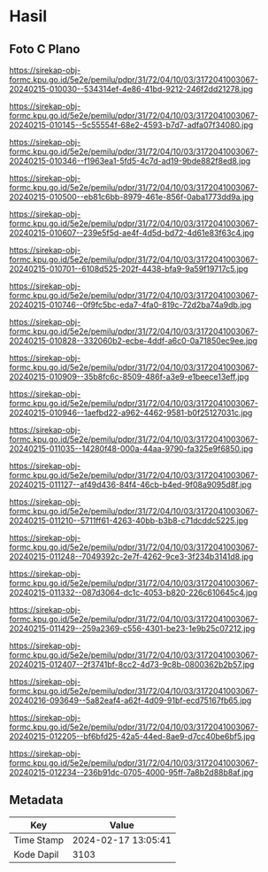 # Hasil

## Foto C Plano

https://sirekap-obj-formc.kpu.go.id/5e2e/pemilu/pdpr/31/72/04/10/03/3172041003067-20240215-010030--534314ef-4e86-41bd-9212-246f2dd21278.jpg

https://sirekap-obj-formc.kpu.go.id/5e2e/pemilu/pdpr/31/72/04/10/03/3172041003067-20240215-010145--5c55554f-68e2-4593-b7d7-adfa07f34080.jpg

https://sirekap-obj-formc.kpu.go.id/5e2e/pemilu/pdpr/31/72/04/10/03/3172041003067-20240215-010346--f1963ea1-5fd5-4c7d-ad19-9bde882f8ed8.jpg

https://sirekap-obj-formc.kpu.go.id/5e2e/pemilu/pdpr/31/72/04/10/03/3172041003067-20240215-010500--eb81c6bb-8979-461e-856f-0aba1773dd9a.jpg

https://sirekap-obj-formc.kpu.go.id/5e2e/pemilu/pdpr/31/72/04/10/03/3172041003067-20240215-010607--239e5f5d-ae4f-4d5d-bd72-4d61e83f63c4.jpg

https://sirekap-obj-formc.kpu.go.id/5e2e/pemilu/pdpr/31/72/04/10/03/3172041003067-20240215-010701--6108d525-202f-4438-bfa9-9a59f19717c5.jpg

https://sirekap-obj-formc.kpu.go.id/5e2e/pemilu/pdpr/31/72/04/10/03/3172041003067-20240215-010746--0f9fc5bc-eda7-4fa0-819c-72d2ba74a9db.jpg

https://sirekap-obj-formc.kpu.go.id/5e2e/pemilu/pdpr/31/72/04/10/03/3172041003067-20240215-010828--332060b2-ecbe-4ddf-a6c0-0a71850ec9ee.jpg

https://sirekap-obj-formc.kpu.go.id/5e2e/pemilu/pdpr/31/72/04/10/03/3172041003067-20240215-010909--35b8fc6c-8509-486f-a3e9-e1beece13eff.jpg

https://sirekap-obj-formc.kpu.go.id/5e2e/pemilu/pdpr/31/72/04/10/03/3172041003067-20240215-010946--1aefbd22-a962-4462-9581-b0f25127031c.jpg

https://sirekap-obj-formc.kpu.go.id/5e2e/pemilu/pdpr/31/72/04/10/03/3172041003067-20240215-011035--14280f48-000a-44aa-9790-fa325e9f6850.jpg

https://sirekap-obj-formc.kpu.go.id/5e2e/pemilu/pdpr/31/72/04/10/03/3172041003067-20240215-011127--af49d436-84f4-46cb-b4ed-9f08a9095d8f.jpg

https://sirekap-obj-formc.kpu.go.id/5e2e/pemilu/pdpr/31/72/04/10/03/3172041003067-20240215-011210--5711ff61-4263-40bb-b3b8-c71dcddc5225.jpg

https://sirekap-obj-formc.kpu.go.id/5e2e/pemilu/pdpr/31/72/04/10/03/3172041003067-20240215-011248--7049392c-2e7f-4262-9ce3-3f234b3141d8.jpg

https://sirekap-obj-formc.kpu.go.id/5e2e/pemilu/pdpr/31/72/04/10/03/3172041003067-20240215-011332--087d3064-dc1c-4053-b820-226c610645c4.jpg

https://sirekap-obj-formc.kpu.go.id/5e2e/pemilu/pdpr/31/72/04/10/03/3172041003067-20240215-011429--259a2369-c556-4301-be23-1e9b25c07212.jpg

https://sirekap-obj-formc.kpu.go.id/5e2e/pemilu/pdpr/31/72/04/10/03/3172041003067-20240215-012407--2f3741bf-8cc2-4d73-9c8b-0800362b2b57.jpg

https://sirekap-obj-formc.kpu.go.id/5e2e/pemilu/pdpr/31/72/04/10/03/3172041003067-20240216-093649--5a82eaf4-a62f-4d09-91bf-ecd75167fb65.jpg

https://sirekap-obj-formc.kpu.go.id/5e2e/pemilu/pdpr/31/72/04/10/03/3172041003067-20240215-012205--bf6bfd25-42a5-44ed-8ae9-d7cc40be6bf5.jpg

https://sirekap-obj-formc.kpu.go.id/5e2e/pemilu/pdpr/31/72/04/10/03/3172041003067-20240215-012234--236b91dc-0705-4000-95ff-7a8b2d88b8af.jpg


## Metadata

| Key        | Value               |
| ---------- | ------------------- |
| Time Stamp | 2024-02-17 13:05:41 |
| Kode Dapil | 3103                |



